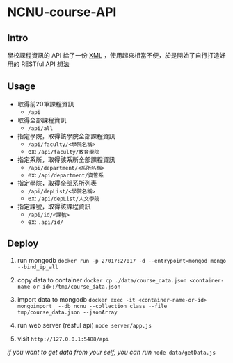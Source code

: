 # NCNU-course-API

## Intro
學校課程資訊的 API 給了一份 [XML](https://api.ncnu.edu.tw/API/get.aspx?xml=course_ncnu&year=107&semester=1&unitId=all) ，使用起來相當不便，於是開始了自行打造好用的 RESTful API 想法

## Usage

- 取得前20筆課程資訊
  - `/api`
- 取得全部課程資訊
  - `/api/all`
- 指定學院，取得該學院全部課程資訊
  - `/api/faculty/<學院名稱>`
  - ex: `/api/faculty/教育學院`
- 指定系所，取得該系所全部課程資訊
  - `/api/department/<系所名稱>`
  - ex: `/api/department/資管系`
- 指定學院，取得全部系所列表
  - `/api/depList/<學院名稱>`
  - ex: `/api/depList/人文學院`
- 指定課號，取得該課程資訊
  - `/api/id/<課號>`
  - ex: `.api/id/`

## Deploy

1. run mongodb 
`docker run -p 27017:27017 -d --entrypoint=mongod mongo --bind_ip_all`

2. copy data to container
`docker cp ./data/course_data.json <container-name-or-id>:/tmp/course_data.json`

3. import data to mongodb
`docker exec -it <container-name-or-id> mongoimport  --db ncnu --collection class --file tmp/course_data.json --jsonArray`
  
4. run web server (resful api)
`node server/app.js`

5. visit `http://127.0.0.1:5488/api`


*if you want to get data from your self, you can run*
`node data/getData.js`
